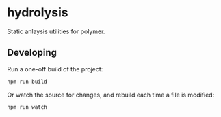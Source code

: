 # hydrolysis

Static anlaysis utilities for polymer.

## Developing

Run a one-off build of the project:

```sh
npm run build
```

Or watch the source for changes, and rebuild each time a file is modified:

```sh
npm run watch
```

